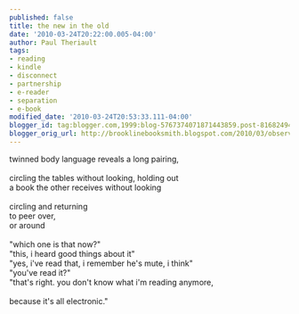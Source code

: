 ```yaml
---
published: false
title: the new in the old
date: '2010-03-24T20:22:00.005-04:00'
author: Paul Theriault
tags:
- reading
- kindle
- disconnect
- partnership
- e-reader
- separation
- e-book
modified_date: '2010-03-24T20:53:33.111-04:00'
blogger_id: tag:blogger.com,1999:blog-5767374071871443859.post-8168249437764726069
blogger_orig_url: http://brooklinebooksmith.blogspot.com/2010/03/observating-line-blurring.html
---
```


twinned body language reveals a long pairing, <br /><br />circling the tables without looking, holding out <br />a book the other receives without looking <br /><br />circling and returning <br />to peer over, <br />or around  <br /><br />"which one is that now?"<br />"this, i heard good things about it"<br />"yes, i've read that, i remember he's mute, i think"<br />"you've read it?"<br />"that's right. you don't know what i'm reading anymore, <br /><br />because it's all electronic."